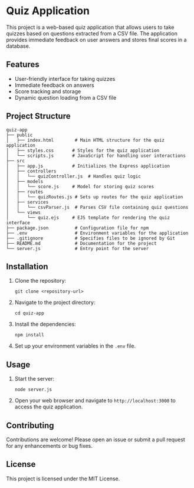 # Quiz Application

This project is a web-based quiz application that allows users to take quizzes based on questions extracted from a CSV file. The application provides immediate feedback on user answers and stores final scores in a database.

## Features

- User-friendly interface for taking quizzes
- Immediate feedback on answers
- Score tracking and storage
- Dynamic question loading from a CSV file

## Project Structure

```
quiz-app
├── public
│   ├── index.html        # Main HTML structure for the quiz application
│   ├── styles.css       # Styles for the quiz application
│   └── scripts.js       # JavaScript for handling user interactions
├── src
│   ├── app.js           # Initializes the Express application
│   ├── controllers
│   │   └── quizController.js  # Handles quiz logic
│   ├── models
│   │   └── score.js     # Model for storing quiz scores
│   ├── routes
│   │   └── quizRoutes.js # Sets up routes for the quiz application
│   ├── services
│   │   └── csvParser.js  # Parses CSV file containing quiz questions
│   └── views
│       └── quiz.ejs     # EJS template for rendering the quiz interface
├── package.json          # Configuration file for npm
├── .env                  # Environment variables for the application
├── .gitignore            # Specifies files to be ignored by Git
├── README.md             # Documentation for the project
└── server.js             # Entry point for the server
```

## Installation

1. Clone the repository:
   ```
   git clone <repository-url>
   ```
2. Navigate to the project directory:
   ```
   cd quiz-app
   ```
3. Install the dependencies:
   ```
   npm install
   ```
4. Set up your environment variables in the `.env` file.

## Usage

1. Start the server:
   ```
   node server.js
   ```
2. Open your web browser and navigate to `http://localhost:3000` to access the quiz application.

## Contributing

Contributions are welcome! Please open an issue or submit a pull request for any enhancements or bug fixes.

## License

This project is licensed under the MIT License.